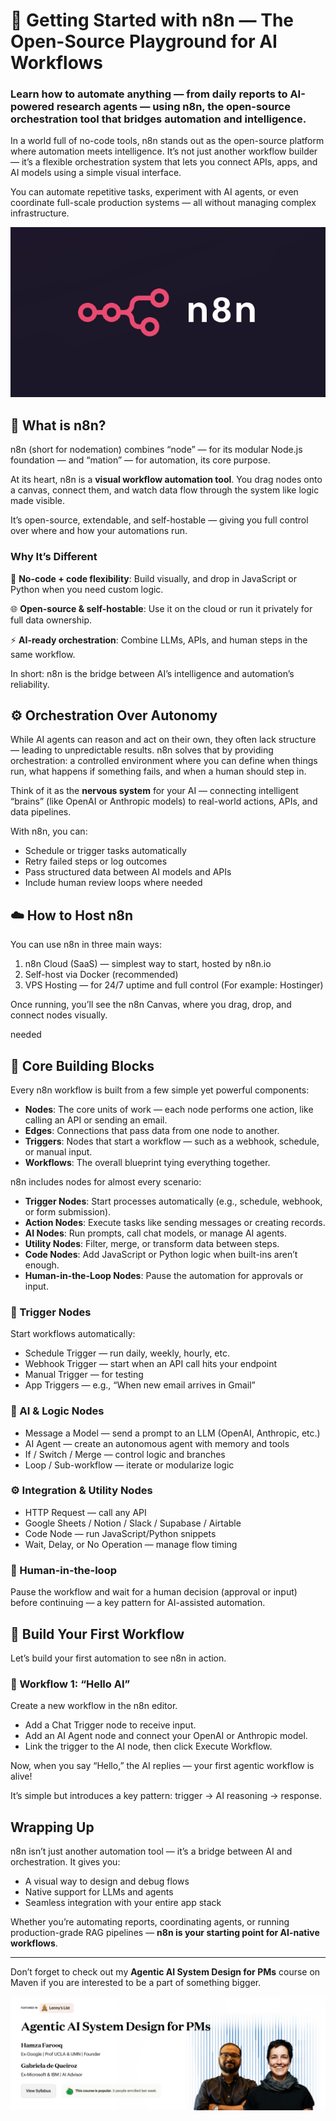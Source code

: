 # 🧩 Getting Started with n8n — The Open-Source Playground for AI Workflows
### **Learn how to automate anything** — from daily reports to AI-powered research agents — using n8n, the open-source orchestration tool that bridges automation and intelligence.

In a world full of no-code tools, n8n stands out as the open-source platform where automation meets intelligence. It’s not just another workflow builder — it’s a flexible orchestration system that lets you connect APIs, apps, and AI models using a simple visual interface.

You can automate repetitive tasks, experiment with AI agents, or even coordinate full-scale production systems — all without managing complex infrastructure.

![n8n-logo](images/n8n-logo.png)

## 🧠 What is n8n?

n8n (short for nodemation) combines “node” — for its modular Node.js foundation — and “mation” — for automation, its core purpose.

At its heart, n8n is a **visual workflow automation tool**. You drag nodes onto a canvas, connect them, and watch data flow through the system like logic made visible.

It’s open-source, extendable, and self-hostable — giving you full control over where and how your automations run.

### Why It’s Different

🧩 **No-code + code flexibility**: Build visually, and drop in JavaScript or Python when you need custom logic.

🌐 **Open-source & self-hostable**: Use it on the cloud or run it privately for full data ownership.

⚡ **AI-ready orchestration**: Combine LLMs, APIs, and human steps in the same workflow.

In short: n8n is the bridge between AI’s intelligence and automation’s reliability.

## ⚙️ Orchestration Over Autonomy

While AI agents can reason and act on their own, they often lack structure — leading to unpredictable results. n8n solves that by providing orchestration: a controlled environment where you can define when things run, what happens if something fails, and when a human should step in.

Think of it as the **nervous system** for your AI — connecting intelligent “brains” (like OpenAI or Anthropic models) to real-world actions, APIs, and data pipelines.

With n8n, you can:

- Schedule or trigger tasks automatically
- Retry failed steps or log outcomes
- Pass structured data between AI models and APIs
- Include human review loops where needed

## ☁️ How to Host n8n

You can use n8n in three main ways:

1. n8n Cloud (SaaS) — simplest way to start, hosted by n8n.io
2. Self-host via Docker (recommended)
3. VPS Hosting — for 24/7 uptime and full control (For example: Hostinger)

Once running, you’ll see the n8n Canvas, where you drag, drop, and connect nodes visually.

needed

## 🧱 Core Building Blocks

Every n8n workflow is built from a few simple yet powerful components:

- **Nodes**: The core units of work — each node performs one action, like calling an API or sending an email.
- **Edges**: Connections that pass data from one node to another.
- **Triggers**: Nodes that start a workflow — such as a webhook, schedule, or manual input.
- **Workflows**: The overall blueprint tying everything together.

n8n includes nodes for almost every scenario:
- **Trigger Nodes**: Start processes automatically (e.g., schedule, webhook, or form submission).
- **Action Nodes**: Execute tasks like sending messages or creating records.
- **AI Nodes**: Run prompts, call chat models, or manage AI agents.
- **Utility Nodes**: Filter, merge, or transform data between steps.
- **Code Nodes**: Add JavaScript or Python logic when built-ins aren’t enough.
- **Human-in-the-Loop Nodes**: Pause the automation for approvals or input.

### 🔔 Trigger Nodes

Start workflows automatically:
- Schedule Trigger — run daily, weekly, hourly, etc.
- Webhook Trigger — start when an API call hits your endpoint
- Manual Trigger — for testing
- App Triggers — e.g., “When new email arrives in Gmail”

### 🤖 AI & Logic Nodes

- Message a Model — send a prompt to an LLM (OpenAI, Anthropic, etc.)
- AI Agent — create an autonomous agent with memory and tools
- If / Switch / Merge — control logic and branches
- Loop / Sub-workflow — iterate or modularize logic

### ⚙️ Integration & Utility Nodes

- HTTP Request — call any API
- Google Sheets / Notion / Slack / Supabase / Airtable
- Code Node — run JavaScript/Python snippets
- Wait, Delay, or No Operation — manage flow timing

### 💬 Human-in-the-loop
Pause the workflow and wait for a human decision (approval or input) before continuing — a key pattern for AI-assisted automation.

## 👋 Build Your First Workflow

Let’s build your first automation to see n8n in action.

### 🧩 Workflow 1: “Hello AI”

Create a new workflow in the n8n editor.

- Add a Chat Trigger node to receive input.
- Add an AI Agent node and connect your OpenAI or Anthropic model.
- Link the trigger to the AI node, then click Execute Workflow.

Now, when you say “Hello,” the AI replies — your first agentic workflow is alive!

It’s simple but introduces a key pattern: trigger → AI reasoning → response.

## Wrapping Up
n8n isn’t just another automation tool — it’s a bridge between AI and orchestration.
It gives you:
- A visual way to design and debug flows
- Native support for LLMs and agents
- Seamless integration with your entire app stack

Whether you’re automating reports, coordinating agents, or running production-grade RAG pipelines — **n8n is your starting point for AI-native workflows**.

---

Don’t forget to check out my **Agentic AI System Design for PMs** course on Maven if you are interested to be a part of something bigger.

![AI Bootcamp](images/ai-bootcamp.png)
